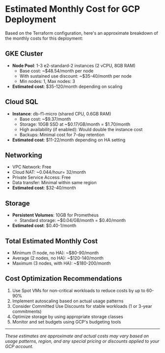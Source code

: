# Estimated Monthly Cost for GCP Deployment

Based on the Terraform configuration, here's an approximate breakdown of the monthly costs for this deployment:

## GKE Cluster

- **Node Pool**: 1-3 e2-standard-2 instances (2 vCPU, 8GB RAM)
  - Base cost: ~$48.54/month per node
  - With sustained use discount: ~$35-40/month per node
  - Min nodes: 1, Max nodes: 3
- **Estimated cost**: $35-120/month depending on scaling

## Cloud SQL

- **Instance**: db-f1-micro (shared CPU, 0.6GB RAM)
  - Base cost: ~$9.37/month
  - Storage: 10GB SSD at ~$0.17/GB/month = $1.70/month
  - High availability (if enabled): Would double the instance cost
  - Backups: Minimal cost for 7-day retention
- **Estimated cost**: $11-22/month depending on HA setting

## Networking

- VPC Network: Free
- Cloud NAT: ~$0.044/hour = ~$32/month
- Private Service Access: Free
- Data transfer: Minimal within same region
- **Estimated cost**: $32-40/month

## Storage

- **Persistent Volumes**: 10GB for Prometheus
  - Standard storage: ~$0.04/GB/month = $0.40/month
- **Estimated cost**: $0.40-1/month

## Total Estimated Monthly Cost

- Minimum (1 node, no HA): ~$80-90/month
- Average (2 nodes, no HA): ~$120-140/month
- Maximum (3 nodes, with HA): ~$180-200/month

## Cost Optimization Recommendations

1. Use Spot VMs for non-critical workloads to reduce costs by up to 60-90%
2. Implement autoscaling based on actual usage patterns
3. Consider Committed Use Discounts for stable workloads (1 or 3-year commitments)
4. Optimize storage by using appropriate storage classes
5. Monitor and set budgets using GCP's budgeting tools

---

_These estimates are approximate and actual costs may vary based on usage patterns,_
_region, and any special pricing or discounts applied to your GCP account._
